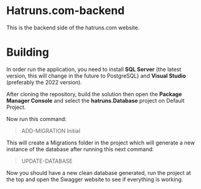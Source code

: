 # Hatruns.com-backend

This is the backend side of the hatruns.com website.
 
# Building

In order run the application, you need to install **SQL Server** (the latest version, this will change in the future to PostgreSQL) and **Visual Studio** (preferably the 2022 version).

After cloning the repository, build the solution then open the **Package Manager Console** and select the **hatruns.Database** project on Default Project.

Now run this command:

>ADD-MIGRATION Initial

This will create a Migrations folder in the project which will generate a new instance of the database after running this next command:

>UPDATE-DATABASE

Now you should have a new clean database generated, run the project at the top and open the Swagger website to see if everything is working.
